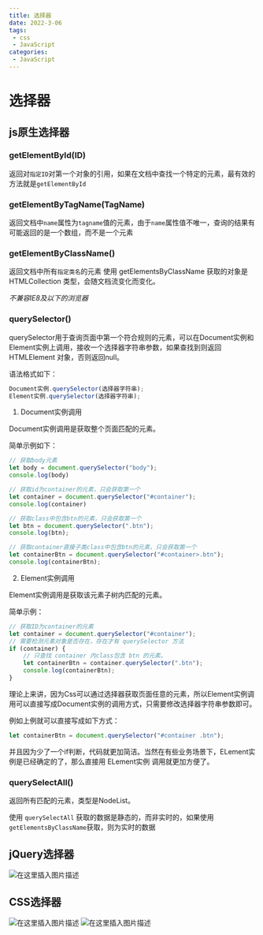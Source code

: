 ```yaml
---
title: 选择器
date: 2022-3-06
tags:
 - css
 - JavaScript
categories:
 - JavaScript
---
```


# 选择器

## js原生选择器

### getElementById(ID)
返回对`指定ID`对第一个对象的引用，如果在文档中查找一个特定的元素，最有效的方法就是`getElementById`

### getElementByTagName(TagName)
返回文档中`name`属性为`tagname`值的元素，由于`name`属性值不唯一，查询的结果有可能返回的是一个数组，而不是一个元素


### getElementByClassName()
返回文档中所有`指定类名`的元素
使用 getElementsByClassName 获取的对象是 HTMLCollection 类型，会随文档流变化而变化。

*不兼容IE8及以下的浏览器*

### querySelector()
querySelector用于查询页面中第一个符合规则的元素，可以在Document实例和Element实例上调用，接收一个选择器字符串参数，如果查找到则返回 HTMLElement 对象，否则返回null。

语法格式如下：
```js
Document实例.querySelector(选择器字符串);
Element实例.querySelector(选择器字符串);
```

1. Document实例调用

Document实例调用是获取整个页面匹配的元素。

简单示例如下：

```js
// 获取body元素
let body = document.querySelector("body");
console.log(body)

// 获取id为container的元素，只会获取第一个
let container = document.querySelector("#container");
console.log(container)

// 获取class中包含btn的元素，只会获取第一个
let btn = document.querySelector(".btn");
console.log(btn);

// 获取container直接子类class中包含btn的元素，只会获取第一个
let containerBtn = document.querySelector("#container>.btn");
console.log(containerBtn);
```


2. Element实例调用

Element实例调用是获取该元素子树内匹配的元素。

简单示例：

```js
// 获取ID为container的元素
let container = document.querySelector("#container");
// 需要检测元素对象是否存在，存在才有 querySelector 方法
if (container) {
    // 只查找 container 内class包含 btn 的元素。
    let containerBtn = container.querySelector(".btn");
    console.log(containerBtn);
}
```

理论上来讲，因为Css可以通过选择器获取页面任意的元素，所以Element实例调用可以直接写成Document实例的调用方式，只需要修改选择器字符串参数即可。

例如上例就可以直接写成如下方式：

```js
let containerBtn = document.querySelector("#container .btn");
```
并且因为少了一个if判断，代码就更加简洁。当然在有些业务场景下，ELement实例是已经确定的了，那么直接用 ELement实例 调用就更加方便了。



### querySelectAll()
返回所有匹配的元素，类型是NodeList。

使用 `querySelectAll` 获取的数据是静态的，而非实时的，如果使用`getElementsByClassName`获取，则为实时的数据



## jQuery选择器


![在这里插入图片描述](https://img-blog.csdnimg.cn/85924a1dc45541969aa910a4d22238cd.png?x-oss-process=image/watermark,type_d3F5LXplbmhlaQ,shadow_50,text_Q1NETkDmvYflv5jnrJk,size_20,color_FFFFFF,t_70,g_se,x_16)

## CSS选择器
![在这里插入图片描述](https://img-blog.csdnimg.cn/34c196cccb0f4926b24d1f10aa0646cb.png?x-oss-process=image/watermark,type_d3F5LXplbmhlaQ,shadow_50,text_Q1NETiBA5r2H5b-Y56yZ,size_20,color_FFFFFF,t_70,g_se,x_16)
![在这里插入图片描述](https://img-blog.csdnimg.cn/eb085808736b469b849a2dcf0279ee9a.png?x-oss-process=image/watermark,type_d3F5LXplbmhlaQ,shadow_50,text_Q1NETiBA5r2H5b-Y56yZ,size_20,color_FFFFFF,t_70,g_se,x_16)
